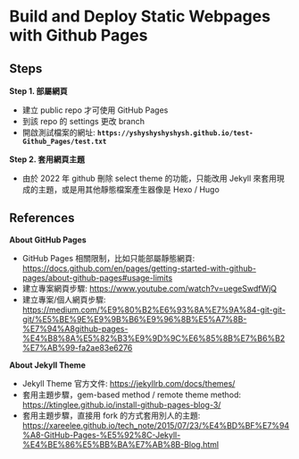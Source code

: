 # Build and Deploy Static Webpages with Github Pages

## Steps <be>

**Step 1. 部屬網頁**

-   建立 public repo 才可使用 GitHub Pages
-   到該 repo 的 settings 更改 branch
-   開啟測試檔案的網址: **`https://yshyshyshyshysh.github.io/test-Github_Pages/test.txt`**

**Step 2. 套用網頁主題**

-   由於 2022 年 github 刪除 select theme 的功能，只能改用 Jekyll 來套用現成的主題，或是用其他靜態檔案產生器像是 Hexo / Hugo

## References <br>

**About GitHub Pages**
-   GitHub Pages 相關限制，比如只能部屬靜態網頁: https://docs.github.com/en/pages/getting-started-with-github-pages/about-github-pages#usage-limits
-   建立專案網頁步驟: https://www.youtube.com/watch?v=uegeSwdfWjQ
-   建立專案/個人網頁步驟: https://medium.com/%E9%80%B2%E6%93%8A%E7%9A%84-git-git-git/%E5%BE%9E%E9%9B%B6%E9%96%8B%E5%A7%8B-%E7%94%A8github-pages-%E4%B8%8A%E5%82%B3%E9%9D%9C%E6%85%8B%E7%B6%B2%E7%AB%99-fa2ae83e6276

**About Jekyll Theme**
-   Jekyll Theme 官方文件: https://jekyllrb.com/docs/themes/
-   套用主題步驟，gem-based method / remote theme method: https://ktinglee.github.io/install-github-pages-blog-3/
-   套用主題步驟，直接用 fork 的方式套用別人的主題: https://xareelee.github.io/tech_note/2015/07/23/%E4%BD%BF%E7%94%A8-GitHub-Pages-%E5%92%8C-Jekyll-%E4%BE%86%E5%BB%BA%E7%AB%8B-Blog.html
